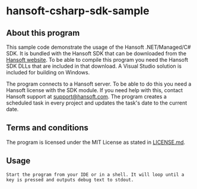 hansoft-csharp-sdk-sample
====================

About this program
------------------
This sample code demonstrate the usage of the Hansoft .NET/Managed/C# SDK. It is bundled with the Hansoft SDK that can be downloaded from the [Hansoft website](http://www.hansoft.com/support/downloads/). 
To be able to compile this program you need the Hansoft SDK DLLs that are included in that download. A Visual Studio solution is included for 
building on Windows. 

The program connects to a Hansoft server. To be able to do this you need a Hansoft license with the SDK module. If you need help with this, contact
Hansoft support at <support@hansoft.com>. The program creates a scheduled task in every project and updates the task's date to the current date.

Terms and conditions
--------------------
The program is licensed under the MIT License as stated in [LICENSE.md](LICENSE.md).

Usage
-----
	Start the program from your IDE or in a shell. It will loop until a key is pressed and outputs debug text to stdout.
